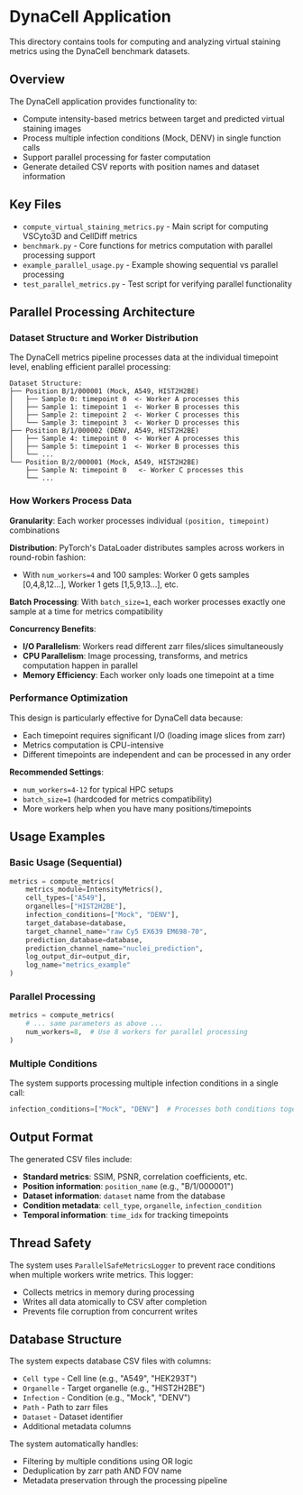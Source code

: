 # DynaCell Application

This directory contains tools for computing and analyzing virtual staining metrics using the DynaCell benchmark datasets.

## Overview

The DynaCell application provides functionality to:
- Compute intensity-based metrics between target and predicted virtual staining images
- Process multiple infection conditions (Mock, DENV) in single function calls
- Support parallel processing for faster computation
- Generate detailed CSV reports with position names and dataset information

## Key Files

- `compute_virtual_staining_metrics.py` - Main script for computing VSCyto3D and CellDiff metrics
- `benchmark.py` - Core functions for metrics computation with parallel processing support
- `example_parallel_usage.py` - Example showing sequential vs parallel processing
- `test_parallel_metrics.py` - Test script for verifying parallel functionality

## Parallel Processing Architecture

### Dataset Structure and Worker Distribution

The DynaCell metrics pipeline processes data at the individual timepoint level, enabling efficient parallel processing:

```
Dataset Structure:
├── Position B/1/000001 (Mock, A549, HIST2H2BE)
│   ├── Sample 0: timepoint 0  <- Worker A processes this
│   ├── Sample 1: timepoint 1  <- Worker B processes this  
│   ├── Sample 2: timepoint 2  <- Worker C processes this
│   └── Sample 3: timepoint 3  <- Worker D processes this
├── Position B/1/000002 (DENV, A549, HIST2H2BE)  
│   ├── Sample 4: timepoint 0  <- Worker A processes this
│   ├── Sample 5: timepoint 1  <- Worker B processes this
│   └── ...
└── Position B/2/000001 (Mock, A549, HIST2H2BE)
    ├── Sample N: timepoint 0   <- Worker C processes this
    └── ...
```

### How Workers Process Data

**Granularity**: Each worker processes individual `(position, timepoint)` combinations

**Distribution**: PyTorch's DataLoader distributes samples across workers in round-robin fashion:
- With `num_workers=4` and 100 samples: Worker 0 gets samples [0,4,8,12...], Worker 1 gets [1,5,9,13...], etc.

**Batch Processing**: With `batch_size=1`, each worker processes exactly one sample at a time for metrics compatibility

**Concurrency Benefits**:
- **I/O Parallelism**: Workers read different zarr files/slices simultaneously
- **CPU Parallelism**: Image processing, transforms, and metrics computation happen in parallel
- **Memory Efficiency**: Each worker only loads one timepoint at a time

### Performance Optimization

This design is particularly effective for DynaCell data because:
- Each timepoint requires significant I/O (loading image slices from zarr)
- Metrics computation is CPU-intensive  
- Different timepoints are independent and can be processed in any order

**Recommended Settings**:
- `num_workers=4-12` for typical HPC setups
- `batch_size=1` (hardcoded for metrics compatibility)
- More workers help when you have many positions/timepoints

## Usage Examples

### Basic Usage (Sequential)
```python
metrics = compute_metrics(
    metrics_module=IntensityMetrics(),
    cell_types=["A549"],
    organelles=["HIST2H2BE"], 
    infection_conditions=["Mock", "DENV"],
    target_database=database,
    target_channel_name="raw Cy5 EX639 EM698-70",
    prediction_database=database,
    prediction_channel_name="nuclei_prediction",
    log_output_dir=output_dir,
    log_name="metrics_example"
)
```

### Parallel Processing
```python
metrics = compute_metrics(
    # ... same parameters as above ...
    num_workers=8,  # Use 8 workers for parallel processing
)
```

### Multiple Conditions
The system supports processing multiple infection conditions in a single call:
```python
infection_conditions=["Mock", "DENV"]  # Processes both conditions together
```

## Output Format

The generated CSV files include:
- **Standard metrics**: SSIM, PSNR, correlation coefficients, etc.
- **Position information**: `position_name` (e.g., "B/1/000001") 
- **Dataset information**: `dataset` name from the database
- **Condition metadata**: `cell_type`, `organelle`, `infection_condition`
- **Temporal information**: `time_idx` for tracking timepoints

## Thread Safety

The system uses `ParallelSafeMetricsLogger` to prevent race conditions when multiple workers write metrics. This logger:
- Collects metrics in memory during processing
- Writes all data atomically to CSV after completion
- Prevents file corruption from concurrent writes

## Database Structure

The system expects database CSV files with columns:
- `Cell type` - Cell line (e.g., "A549", "HEK293T")
- `Organelle` - Target organelle (e.g., "HIST2H2BE") 
- `Infection` - Condition (e.g., "Mock", "DENV")
- `Path` - Path to zarr files
- `Dataset` - Dataset identifier
- Additional metadata columns

The system automatically handles:
- Filtering by multiple conditions using OR logic
- Deduplication by zarr path AND FOV name  
- Metadata preservation through the processing pipeline